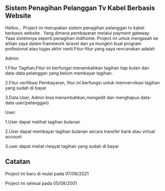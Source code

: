 

## Sistem Penagihan Pelanggan Tv Kabel Berbasis Website

Helloo... Project ini merupakan sistem penagihan pelanggan tv kabel berbasis website . Yang dimana  pembayaran melalui payment gateway. Yaaa sistemnya seperti penagihan indihome. Project ini untuk mengasah ke ahlian saya dalam framework laravel dan ya mungkin buat program profesional atau tugas akhir nanti.Fitur-fitur yang saya rencanakan adalah

 Admin:
 
 1.Fitur Tagihan,Fitur ini berfungsi menambahkan tagihan tiap bulan dan data-data pelanggan yang belum membayar tagihan.
   
 2.Fitur verifikasi Pembayaran, fitur ini berfungsi untuk memvervikasi tagihan yang sudah di bayar
   
 3.Data User, Admin bisa menambahkan,mengedit dan menghapus data-data user(pelanggan)
   
 User:
 
 1.User dapat melihat tagihan bulanan
 
 2.User dapat membayar tagihan bulanan secara transfer bank atau virtual account
 
 3.user dapat meliat riwayat tagihan yang sudah di bayar 
 
 
 ## Catatan
 
 Project ini baru di mulai pada 07/06/2021 
 
 Project ini selesai pada 05/08/2001

